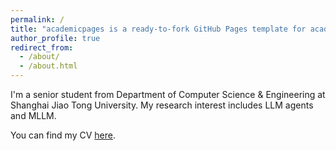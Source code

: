 ```yaml
---
permalink: /
title: "academicpages is a ready-to-fork GitHub Pages template for academic personal websites"
author_profile: true
redirect_from: 
  - /about/
  - /about.html
---
```


I'm a senior student from Department of Computer Science & Engineering at Shanghai Jiao Tong University. My research interest includes LLM agents and MLLM.

You can find my CV [here](https://github.com/philipwangOvO/philipwangOvO.github.io/files/14897520/cv.pdf).

